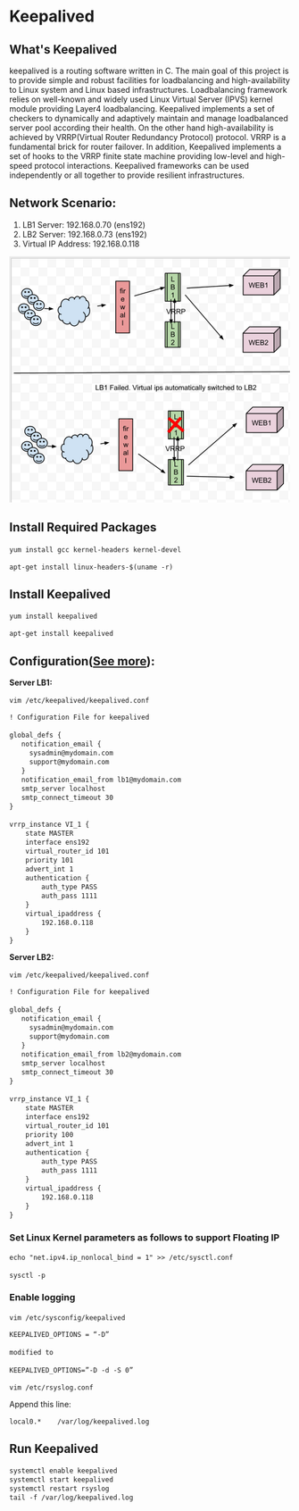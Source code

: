# Keepalived
## What's Keepalived
keepalived is a routing software written in C. The main goal of this project is to provide simple and robust facilities for loadbalancing and high-availability to Linux system and Linux based infrastructures. Loadbalancing framework relies on well-known and widely used Linux Virtual Server (IPVS) kernel module providing Layer4 loadbalancing. Keepalived implements a set of checkers to dynamically and adaptively maintain and manage loadbalanced server pool according their health. On the other hand high-availability is achieved by VRRP(Virtual Router Redundancy Protocol) protocol. VRRP is a fundamental brick for router failover. In addition, Keepalived implements a set of hooks to the VRRP finite state machine providing low-level and high-speed protocol interactions. Keepalived frameworks can be used independently or all together to provide resilient infrastructures.
## Network Scenario:
1. LB1 Server: 192.168.0.70 (ens192)
2. LB2 Server: 192.168.0.73 (ens192)
3. Virtual IP Address: 192.168.0.118

![Keepalived_network](keepalived-vrrp-network.png)
   
## Install Required Packages
`yum install gcc kernel-headers kernel-devel`

`apt-get install linux-headers-$(uname -r)`
## Install Keepalived
`yum install keepalived`

`apt-get install keepalived`

## Configuration([See more](https://access.redhat.com/documentation/en-us/red_hat_enterprise_linux/7/html/load_balancer_administration/ch-initial-setup-vsa)):
**Server LB1:**

`vim /etc/keepalived/keepalived.conf`

```
! Configuration File for keepalived

global_defs {
   notification_email {
     sysadmin@mydomain.com
     support@mydomain.com
   }
   notification_email_from lb1@mydomain.com
   smtp_server localhost
   smtp_connect_timeout 30
}

vrrp_instance VI_1 {
    state MASTER
    interface ens192
    virtual_router_id 101
    priority 101
    advert_int 1
    authentication {
        auth_type PASS
        auth_pass 1111
    }
    virtual_ipaddress {
        192.168.0.118
    }
}
```
**Server LB2:**

`vim /etc/keepalived/keepalived.conf`

```
! Configuration File for keepalived

global_defs {
   notification_email {
     sysadmin@mydomain.com
     support@mydomain.com
   }
   notification_email_from lb2@mydomain.com
   smtp_server localhost
   smtp_connect_timeout 30
}

vrrp_instance VI_1 {
    state MASTER
    interface ens192
    virtual_router_id 101
    priority 100
    advert_int 1
    authentication {
        auth_type PASS
        auth_pass 1111
    }
    virtual_ipaddress {
        192.168.0.118
    }
}
```

### Set Linux Kernel parameters as follows to support Floating IP

```
echo "net.ipv4.ip_nonlocal_bind = 1" >> /etc/sysctl.conf

sysctl -p
```
### Enable logging
`vim /etc/sysconfig/keepalived`
```
KEEPALIVED_OPTIONS = “-D”

modified to

KEEPALIVED_OPTIONS=”-D -d -S 0”
```
`vim /etc/rsyslog.conf`

Append this line:

```
local0.* 	/var/log/keepalived.log
```
## Run Keepalived
```
systemctl enable keepalived
systemctl start keepalived
systemctl restart rsyslog
tail -f /var/log/keepalived.log
```
